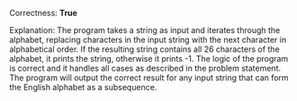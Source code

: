 Correctness: **True**

Explanation: The program takes a string as input and iterates through the alphabet, replacing characters in the input string with the next character in alphabetical order. If the resulting string contains all 26 characters of the alphabet, it prints the string, otherwise it prints -1. The logic of the program is correct and it handles all cases as described in the problem statement. The program will output the correct result for any input string that can form the English alphabet as a subsequence.